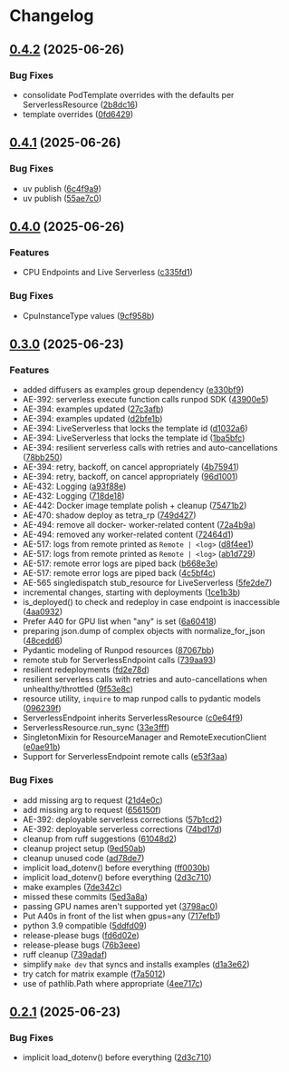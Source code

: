 # Changelog

## [0.4.2](https://github.com/runpod/tetra-rp/compare/v0.4.1...v0.4.2) (2025-06-26)


### Bug Fixes

* consolidate PodTemplate overrides with the defaults per ServerlessResource ([2b8dc16](https://github.com/runpod/tetra-rp/commit/2b8dc165c46ce5d70651f7060075815977034557))
* template overrides ([0fd6429](https://github.com/runpod/tetra-rp/commit/0fd6429ee1ad5ade9df5bfc4bbbdc9f29683b75b))

## [0.4.1](https://github.com/runpod/tetra-rp/compare/v0.4.0...v0.4.1) (2025-06-26)


### Bug Fixes

* uv publish ([6c4f9a9](https://github.com/runpod/tetra-rp/commit/6c4f9a9d4deeffc4733798208e771cd136ab2e80))
* uv publish ([55ae7c0](https://github.com/runpod/tetra-rp/commit/55ae7c08d70e079bb0abe2938b0d13771de3dce1))

## [0.4.0](https://github.com/runpod/tetra-rp/compare/v0.3.0...v0.4.0) (2025-06-26)


### Features

* CPU Endpoints and Live Serverless ([c335fd1](https://github.com/runpod/tetra-rp/commit/c335fd11cbc65c4a18edabe007982506bee5e6c3))


### Bug Fixes

* CpuInstanceType values ([9cf958b](https://github.com/runpod/tetra-rp/commit/9cf958b381d56b4aa5d42c0393500818d6de3c34))

## [0.3.0](https://github.com/runpod/tetra-rp/compare/v0.2.1...v0.3.0) (2025-06-23)


### Features

* added diffusers as examples group dependency ([e330bf9](https://github.com/runpod/tetra-rp/commit/e330bf9ed2305470543dd39470c1803959479821))
* AE-392: serverless execute function calls runpod SDK ([43900e5](https://github.com/runpod/tetra-rp/commit/43900e59e3c4e08b5a903751ce5525fcfee93f13))
* AE-394: examples updated ([27c3afb](https://github.com/runpod/tetra-rp/commit/27c3afbb93667d7a800af0f3e49361cb5b806070))
* AE-394: examples updated ([d2bfe1b](https://github.com/runpod/tetra-rp/commit/d2bfe1b8c8682655a62148fcc3d0f0041a2f35d4))
* AE-394: LiveServerless that locks the template id ([d1032a6](https://github.com/runpod/tetra-rp/commit/d1032a6b2788a18eb19eee991134fb8152733a11))
* AE-394: LiveServerless that locks the template id ([1ba5bfc](https://github.com/runpod/tetra-rp/commit/1ba5bfce5d597a040ad66358dad2a86b0a66c3d6))
* AE-394: resilient serverless calls with retries and auto-cancellations ([78bb250](https://github.com/runpod/tetra-rp/commit/78bb2505b7f7e02c82a2fe54ca1643de73affb54))
* AE-394: retry, backoff, on cancel appropriately ([4b75941](https://github.com/runpod/tetra-rp/commit/4b759419f322f1dac87b4fd65d19430928ff9144))
* AE-394: retry, backoff, on cancel appropriately ([96d1001](https://github.com/runpod/tetra-rp/commit/96d1001915654d3f101ac32bde972f17a0a3ff22))
* AE-432: Logging ([a93f88e](https://github.com/runpod/tetra-rp/commit/a93f88e20a2fb0f6d741aebe98db85cc8b3ed88b))
* AE-432: Logging ([718de18](https://github.com/runpod/tetra-rp/commit/718de18289b2d605ecc01359c6be9b6290373d3a))
* AE-442: Docker image template polish + cleanup ([75471b2](https://github.com/runpod/tetra-rp/commit/75471b2cbb40d31d0d82d4562072d8c16a59cb8e))
* AE-470: shadow deploy as tetra_rp ([749d427](https://github.com/runpod/tetra-rp/commit/749d427b9095d77742ddde679d1fc44d999d5d30))
* AE-494: remove all docker- worker-related content ([72a4b9a](https://github.com/runpod/tetra-rp/commit/72a4b9a74761affdb1b0e9381bcaf49763829bac))
* AE-494: removed any worker-related content ([72464d1](https://github.com/runpod/tetra-rp/commit/72464d1881584a2003d2edbd2cf9e6a982455592))
* AE-517: logs from remote printed as `Remote | <log>` ([d8f4ee1](https://github.com/runpod/tetra-rp/commit/d8f4ee1323696b3f9cd8e5c2e928eb8538c6d2cd))
* AE-517: logs from remote printed as `Remote | <log>` ([ab1d729](https://github.com/runpod/tetra-rp/commit/ab1d72900e21cccebd5448f63220295f113aeeb1))
* AE-517: remote error logs are piped back ([b668e3e](https://github.com/runpod/tetra-rp/commit/b668e3ef0d97babebfaf35f31d053be8fbee7ad9))
* AE-517: remote error logs are piped back ([4c5bf4c](https://github.com/runpod/tetra-rp/commit/4c5bf4c03d85a55a10739ea0911cff7d257ffe1b))
* AE-565 singledispatch stub_resource for LiveServerless ([5fe2de7](https://github.com/runpod/tetra-rp/commit/5fe2de7cf74fc39ced6699aeb6cf4f48af21f3e9))
* incremental changes, starting with deployments ([1ce1b3b](https://github.com/runpod/tetra-rp/commit/1ce1b3b04c2fdff2bfb870c6b9065bd6213a506d))
* is_deployed() to check and redeploy in case endpoint is inaccessible ([4aa0932](https://github.com/runpod/tetra-rp/commit/4aa0932c9f99b08a0d234d4d843dd6339cbc7dd1))
* Prefer A40 for GPU list when "any" is set ([6a60418](https://github.com/runpod/tetra-rp/commit/6a60418452a39501b3142096e9ab8afa01628953))
* preparing json.dump of complex objects with normalize_for_json ([48cedd6](https://github.com/runpod/tetra-rp/commit/48cedd64e9140d261f2b3327a3611715d2bf3e38))
* Pydantic modeling of Runpod resources ([87067bb](https://github.com/runpod/tetra-rp/commit/87067bbae31d7de618d0edd1d78289fef1c0f6d1))
* remote stub for ServerlessEndpoint calls ([739aa93](https://github.com/runpod/tetra-rp/commit/739aa93775e296fbb99aa9afccc07b12ae60ea50))
* resilient redeployments ([fd2e78d](https://github.com/runpod/tetra-rp/commit/fd2e78d42531f83cc3b66d197fb2195244d65336))
* resilient serverless calls with retries and auto-cancellations when unhealthy/throttled ([9f53e8c](https://github.com/runpod/tetra-rp/commit/9f53e8cb36871ff58b491cd8bf1851bf3d1029cc))
* resource utility, `inquire` to map runpod calls to pydantic models ([096239f](https://github.com/runpod/tetra-rp/commit/096239fae42dbcfafb141b48f294942e0e840990))
* ServerlessEndpoint inherits ServerlessResource ([c0e64f9](https://github.com/runpod/tetra-rp/commit/c0e64f930bf38f2a956463d74f6bccfafee13353))
* ServerlessResource.run_sync ([33e3fff](https://github.com/runpod/tetra-rp/commit/33e3fffeb121977c14614f0f0d57cfb232756e8c))
* SingletonMixin for ResourceManager and RemoteExecutionClient ([e0ae91b](https://github.com/runpod/tetra-rp/commit/e0ae91b0627226873b131abdb26ab6d86e88e4d2))
* Support for ServerlessEndpoint remote calls ([e53f3aa](https://github.com/runpod/tetra-rp/commit/e53f3aa4ef44f6e8a87d2d37fe7ae9b5f10e29f6))


### Bug Fixes

* add missing arg to request ([21d4e0c](https://github.com/runpod/tetra-rp/commit/21d4e0ceb6e255a5d5df1440c8fcbe95a75f802c))
* add missing arg to request ([656150f](https://github.com/runpod/tetra-rp/commit/656150fc082b7b519d4b6c940258af8ac0b62e04))
* AE-392: deployable serverless corrections ([57b1cd2](https://github.com/runpod/tetra-rp/commit/57b1cd21fa63bd9d11447cdba9a865ca1a3aeb8b))
* AE-392: deployable serverless corrections ([74bd17d](https://github.com/runpod/tetra-rp/commit/74bd17d0dbf7bd24ddf3de3734405615a12af1a8))
* cleanup from ruff suggestions ([61048d2](https://github.com/runpod/tetra-rp/commit/61048d2d7922ad53289fa078f9e48ac8b60dada7))
* cleanup project setup ([9ed50ab](https://github.com/runpod/tetra-rp/commit/9ed50ab925e465ffeb8cedbffbb44036bdfb35c8))
* cleanup unused code ([ad78de7](https://github.com/runpod/tetra-rp/commit/ad78de7942587dbb0100a3101a5185ebc1c0cc52))
* implicit load_dotenv() before everything ([ff0030b](https://github.com/runpod/tetra-rp/commit/ff0030bd7c033d4a8e6b9849c76075bccb99beaa))
* implicit load_dotenv() before everything ([2d3c710](https://github.com/runpod/tetra-rp/commit/2d3c71015a944515fa667aaa662692f14596b5e0))
* make examples ([7de342c](https://github.com/runpod/tetra-rp/commit/7de342cafab59bffe764833d5a1f02b7ff691654))
* missed these commits ([5ed3a8a](https://github.com/runpod/tetra-rp/commit/5ed3a8a4bc6065eb1c4313595f325581666d33ae))
* passing GPU names aren't supported yet ([3798ac0](https://github.com/runpod/tetra-rp/commit/3798ac06ce1de21b711f5a7236ebaa884ffc22ae))
* Put A40s in front of the list when gpus=any ([717efb1](https://github.com/runpod/tetra-rp/commit/717efb168059826ce2857c3be3d476a43e0eddfb))
* python 3.9 compatible ([5ddfd09](https://github.com/runpod/tetra-rp/commit/5ddfd09d2fba9403aec9940eec479db5f259c1d8))
* release-please bugs ([fd6d02e](https://github.com/runpod/tetra-rp/commit/fd6d02eb2a625082e2f31394577debc5c066b0f4))
* release-please bugs ([76b3eee](https://github.com/runpod/tetra-rp/commit/76b3eee81d5a7e9a4eca1b06b0cdc6256d4d9743))
* ruff cleanup ([739adaf](https://github.com/runpod/tetra-rp/commit/739adaff98f816dfb95f6b46887ba80b6e8e2aaa))
* simplify `make dev` that syncs and installs examples ([d1a3e62](https://github.com/runpod/tetra-rp/commit/d1a3e62174b066330591a96cc98d7b7e1238f221))
* try catch for matrix example ([f7a5012](https://github.com/runpod/tetra-rp/commit/f7a5012a1f177e96e3565ec86638e2712846bb71))
* use of pathlib.Path where appropriate ([4ee717c](https://github.com/runpod/tetra-rp/commit/4ee717ca853ce88598c60db0cc3770b1f689d0ce))

## [0.2.1](https://github.com/runpod/tetra-rp/compare/0.2.0...v0.2.1) (2025-06-23)


### Bug Fixes

* implicit load_dotenv() before everything ([2d3c710](https://github.com/runpod/tetra-rp/commit/2d3c71015a944515fa667aaa662692f14596b5e0))
